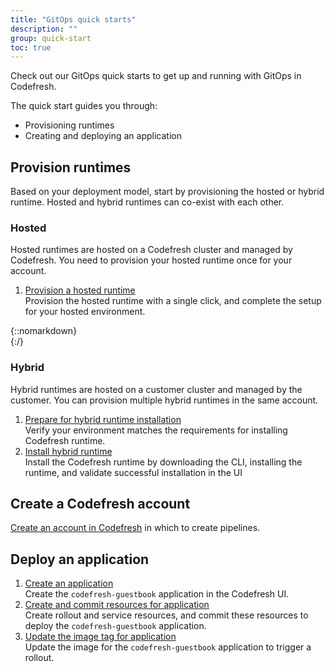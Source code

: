 ```yaml
---
title: "GitOps quick starts"
description: ""
group: quick-start
toc: true
---
```


Check out our GitOps quick starts to get up and running with GitOps in Codefresh.  

The quick start guides you through:
* Provisioning runtimes
* Creating and deploying an application


## Provision runtimes
Based on your deployment model, start by provisioning the hosted or hybrid runtime. Hosted and hybrid runtimes can co-exist with each other.


### Hosted 
Hosted runtimes are hosted on a Codefresh cluster and managed by Codefresh. You need to provision your hosted runtime once for your account.  

1. [Provision a hosted runtime]({{site.baseurl}}/docs/quick-start/gitops-quick-start/install-hosted)  
  Provision the hosted runtime with a single click, and complete the setup for your hosted environment.  

{::nomarkdown}
<br>
{:/}

### Hybrid
Hybrid runtimes are hosted on a customer cluster and managed by the customer. You can provision multiple hybrid runtimes in the same account.  

1. [Prepare for hybrid runtime installation]({{site.baseurl}}/docs/quick-start/gitops-quick-start/verify-requirements)  
  Verify your environment matches the requirements for installing Codefresh runtime.
1. [Install hybrid runtime]({{site.baseurl}}/docs/quick-start/gitops-quick-start/runtime)  
  Install the Codefresh runtime by downloading the CLI, installing the runtime, and validate successful installation in the UI

## Create a Codefresh account
[Create an account in Codefresh]({{site.baseurl}}/docs/quick-start/create-codefresh-account/) in which to create pipelines.


## Deploy an application

1. [Create an application]({{site.baseurl}}/docs/quick-start/gitops-quick-start/create-app-ui)  
  Create the `codefresh-guestbook` application in the Codefresh UI.
1. [Create and commit resources for application]({{site.baseurl}}/docs/quick-start/gitops-quick-start/create-app-specs)  
  Create rollout and service resources, and commit these resources to deploy the `codefresh-guestbook` application.
1. [Update the image tag for application]({{site.baseurl}}/docs/quick-start/gitops-quick-start/create-rollout)  
  Update the image for the `codefresh-guestbook` application to trigger a rollout.


